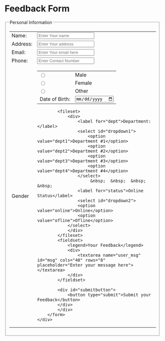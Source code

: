 <html lang="en">
<head>
    <meta charset="UTF-8">
    <meta http-equiv="X-UA-Compatible" content="IE=edge">
    <meta name="viewport" content="width=device-width, initial-scale=1.0">
    <title>Feedback Form</title>
</head>
<body>
    <div class="bg-image"></div> 
    <div class="bg-text">
        <form method="post" action="#">
            <h1>Feedback Form</h1>
            <fieldset>
                <legend>Personal Information</legend>
                <table>
                    <tr>
                        <td>
                            <label for="name">Name: </label>
                        </td>
                        <td>
                            <input type="text" id="name" name="user_name" placeholder="Enter Your name">
                        </td>
                    </tr>
                    <tr>
                        <td>
                            <label for="address">Address: </label>
                        </td>
                        <td>
                            <input type="text" id="address" name="user_address" placeholder="Enter Your address">
                        </td>
                    </tr>
                    <tr>
                        <td>
                            <label for="email">Email: </label>
                        </td>
                        <td>
                            <input type="email" id="email" name="user_email" placeholder="Enter Your email here">
                        </td>
                    </tr>
                    <tr>
                        <td>
                            <label for="phone">Phone: </label>
                        </td>
                        <td>
                            <input type="tel" id="phone" name="user_phone" placeholder="Enter Contact Number">
                        </td>
                    </tr>
                    <tr>
                        <td>
                            <label for="gender">Gender</label>
                        </td>
                        <td>
                            <table>
                                <tr>
                                    <td>
                            <input type="radio" value="male" name="gender">                   
                         </td>
                         <td>
                            Male
                         </td>
                         </tr>
                         <tr>
                            <td>
                            <input type="radio" value="female" name="gender">                   
                         </td>
                         <td>
                            Female
                         </td>
                         </tr>
                         <tr>
                        <td>
                            <input type="radio" value="other" name="gender">                   
                         </td>
                         <td>
                            Other
                         </td>
                    </tr>
                    <tr>
                        <td>
                            <label for="dob">Date of Birth: </label>
                        </td>
                        <td>
                            <input type="date" value="dob" name="user_dob">
                        </td>
                    </tr>
                </table>
            </fieldset>

            <fileset>
                <div>
                    <label for="dept">Department:</label>
                    <select id="dropdown1">
                        <option value="dept1">Department #1</option>
                        <option value="dept2">Department #2</option>
                        <option value="dept3">Department #3</option>
                        <option value="dept4">Department #4</option>
                    </select>
                         &nbsp;  &nbsp;  &nbsp;  &nbsp;
                    <label for="status">Online Status</label>
                    <select id="dropdown2">
                    <option value="online">Online</option>
                    <option value="ofline">Ofline</option>
                </select>
                </div>
            </fileset>
            <fieldset>
                <legend>Your Feedback</legend>
                <div>
                    <textarea name="user_msg" id="msg" cols="40" rows="8" placeholder="Enter your message here"></textarea>
                </div>
            </fieldset>

            <div id="submitbutton">
                <button type="submit">Submit your Feedback</button>
            </div>
            </div>
        </form>
    </div>
</body>
</html>
